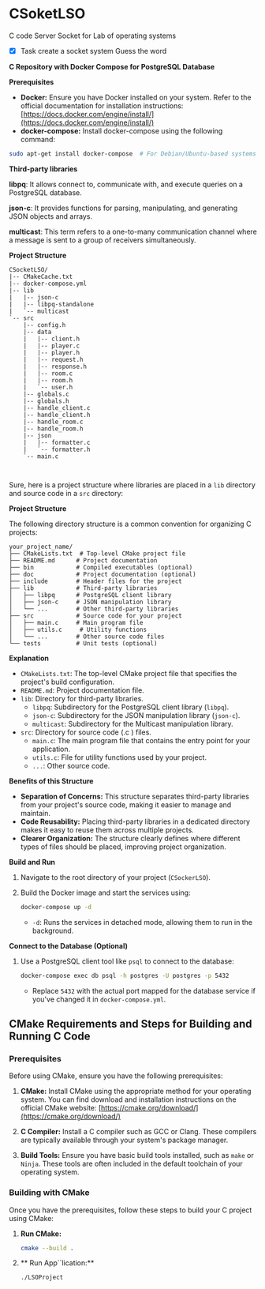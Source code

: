 # CSoketLSO

C code Server Socket for Lab of operating systems

- [x] Task create a socket system Guess the word


**C Repository with Docker Compose for PostgreSQL Database**

**Prerequisites**

* **Docker:** Ensure you have Docker installed on your system. Refer to the official documentation for installation instructions: [https://docs.docker.com/engine/install/](https://docs.docker.com/engine/install/)
* **docker-compose:** Install docker-compose using the following command:

```bash
sudo apt-get install docker-compose  # For Debian/Ubuntu-based systems
```

**Third-party libraries**

**libpq**: It allows connect to, communicate with, and execute queries on a PostgreSQL database.

**json-c**: It provides functions for parsing, manipulating, and generating JSON objects and arrays.

**multicast**: This term refers to a one-to-many communication channel where a message is sent to a group of receivers simultaneously.

**Project Structure**
```
CSocketLSO/
|-- CMakeCache.txt
|-- docker-compose.yml
|-- lib
|   |-- json-c
|   |-- libpq-standalone
|   `-- multicast
`-- src
    |-- config.h
    |-- data
    |   |-- client.h
    |   |-- player.c
    |   |-- player.h
    |   |-- request.h
    |   |-- response.h
    |   |-- room.c
    |   |-- room.h
    |   `-- user.h
    |-- globals.c
    |-- globals.h
    |-- handle_client.c
    |-- handle_client.h
    |-- handle_room.c
    |-- handle_room.h
    |-- json
    |   |-- formatter.c
    |   `-- formatter.h
    `-- main.c



```
Sure, here is a project structure where libraries are placed in a `lib` directory and source code in a `src` directory:

**Project Structure**

The following directory structure is a common convention for organizing C projects:

```
your_project_name/
├── CMakeLists.txt  # Top-level CMake project file
├── README.md      # Project documentation
├── bin            # Compiled executables (optional)
├── doc            # Project documentation (optional)
├── include        # Header files for the project
├── lib            # Third-party libraries
│   ├── libpq      # PostgreSQL client library
│   ├── json-c     # JSON manipulation library
│   └── ...        # Other third-party libraries
├── src            # Source code for your project
│   ├── main.c     # Main program file
│   ├── utils.c     # Utility functions
│   └── ...        # Other source code files
└── tests          # Unit tests (optional)
```

**Explanation**

* `CMakeLists.txt`: The top-level CMake project file that specifies the project's build configuration.
* `README.md`: Project documentation file.
* `lib`: Directory for third-party libraries.
    * `libpq`: Subdirectory for the PostgreSQL client library (`libpq`).
    * `json-c`: Subdirectory for the JSON manipulation library (`json-c`).
    * `multicast`: Subdirectory for the Multicast manipulation library.
* `src`: Directory for source code (.c ) files.
    * `main.c`: The main program file that contains the entry point for your application.
    * `utils.c`: File for utility functions used by your project.
    * `...`: Other source code.

**Benefits of this Structure**

* **Separation of Concerns:** This structure separates third-party libraries from your project's source code, making it easier to manage and maintain.
* **Code Reusability:** Placing third-party libraries in a dedicated directory makes it easy to reuse them across multiple projects.
* **Clearer Organization:** The structure clearly defines where different types of files should be placed, improving project organization.

**Build and Run**

1. Navigate to the root directory of your project (`CSockerLSO`).
2. Build the Docker image and start the services using:

   ```bash
   docker-compose up -d
   ```

   * `-d`: Runs the services in detached mode, allowing them to run in the background.

**Connect to the Database (Optional)**

1. Use a PostgreSQL client tool like `psql` to connect to the database:

   ```bash
   docker-compose exec db psql -h postgres -U postgres -p 5432
   ```

   * Replace `5432` with the actual port mapped for the database service if you've changed it in `docker-compose.yml`.

## CMake Requirements and Steps for Building and Running C Code

### Prerequisites

Before using CMake, ensure you have the following prerequisites:

1. **CMake:** Install CMake using the appropriate method for your operating system. You can find download and installation instructions on the official CMake website: [https://cmake.org/download/](https://cmake.org/download/)

2. **C Compiler:** Install a C compiler such as GCC or Clang. These compilers are typically available through your system's package manager.

3. **Build Tools:** Ensure you have basic build tools installed, such as `make` or `Ninja`. These tools are often included in the default toolchain of your operating system.

### Building with CMake

Once you have the prerequisites, follow these steps to build your C project using CMake:

1. **Run CMake:** 

   ```bash
   cmake --build .
   ```
2. ** Run App``lication:**
   ```bash
   ./LSOProject
   ```
